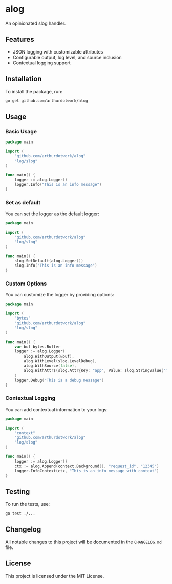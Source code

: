 # alog

An opinionated slog handler.

## Features

- JSON logging with customizable attributes
- Configurable output, log level, and source inclusion
- Contextual logging support

## Installation

To install the package, run:

```sh
go get github.com/arthurdotwork/alog
```

## Usage

### Basic Usage

```go
package main

import (
    "github.com/arthurdotwork/alog"
    "log/slog"
)

func main() {
    logger := alog.Logger()
    logger.Info("This is an info message")
}
```

### Set as default

You can set the logger as the default logger:

```go
package main

import (
    "github.com/arthurdotwork/alog"
    "log/slog"
)

func main() {
    slog.SetDefault(alog.Logger())
    slog.Info("This is an info message")
}
```


### Custom Options

You can customize the logger by providing options:

```go
package main

import (
    "bytes"
    "github.com/arthurdotwork/alog"
    "log/slog"
)

func main() {
    var buf bytes.Buffer
    logger := alog.Logger(
        alog.WithOutput(&buf),
        alog.WithLevel(slog.LevelDebug),
        alog.WithSource(false),
        alog.WithAttrs(slog.Attr{Key: "app", Value: slog.StringValue("myapp")}),
    )
    logger.Debug("This is a debug message")
}
```

### Contextual Logging

You can add contextual information to your logs:

```go
package main

import (
    "context"
    "github.com/arthurdotwork/alog"
    "log/slog"
)

func main() {
    logger := alog.Logger()
    ctx := alog.Append(context.Background(), "request_id", "12345")
    logger.InfoContext(ctx, "This is an info message with context")
}
```

## Testing

To run the tests, use:

```sh
go test ./...
```

## Changelog

All notable changes to this project will be documented in the `CHANGELOG.md` file.

## License

This project is licensed under the MIT License.
